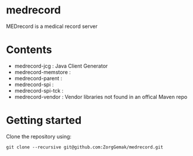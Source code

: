 medrecord
=========

MEDrecord is a medical record server

Contents
========

- medrecord-jcg      : Java Client Generator
- medrecord-memstore :
- medrecord-parent   :
- medrecord-spi      :
- medrecord-spi-tck  :
- medrecord-vendor   : Vendor libraries not found in an offical Maven repo

Getting started
===============

Clone the repository using:

    git clone --recursive git@github.com:ZorgGemak/medrecord.git
